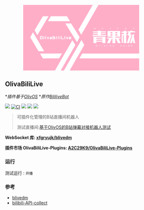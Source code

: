 
<p align="center">
  <a href="#">
    <img src="https://raw.githubusercontent.com/A2C29K9/OlivaBiliLive/main/src/OlivaBiliLive.png" width="384" height="216" alt="">
  </a>
</p>

## OlivaBiliLive
**插件基于[OlivOS](https://github.com/OlivOS-Team/OlivOS)*
**原作[BililiveBot](https://github.com/eric2788/BiliLiveBot)*

[![](https://img.shields.io/github/last-commit/A2C29K9/OlivaBiliLive)](https://github.com/A2C29K9/OlivaBiliLive/commits/main) [![CI](https://github.com/A2C29K9/OlivaBiliLive/actions/workflows/ci.yml/badge.svg)](https://github.com/A2C29K9/OlivaBiliLive/actions/workflows/ci.yml) [![](https://img.shields.io/github/downloads/A2C29K9/OlivaBiliLive/total)](https://github.com/A2C29K9/OlivaBiliLive/tags) [![](https://img.shields.io/github/v/release/A2C29K9/OlivaBiliLive)](https://github.com/A2C29K9/OlivaBiliLive/releases) [![](https://img.shields.io/badge/QQ群聊%20交流|插件-301136495-red)](https://jq.qq.com/?_wv=1027&k=0mwUlgMY)

> 可插件化管理的B站直播间机器人
>
> 测试直播间:[基于OlivOS的B站弹幕对接机器人测试
> ](https://live.bilibili.com/21752074?visit_id=5jas1suyf6k0)

__WebSocket 库:  [xfgryujk/blivedm](https://github.com/xfgryujk/blivedm)__

__插件市场 OlivaBiliLive-Plugins:  [A2C29K9/OlivaBiliLive-Plugins](https://github.com/A2C29K9/OlivaBiliLive-Plugins)__

### 运行

测试运行 : `开播`

### 参考

- [blivedm](https://github.com/xfgryujk/blivedm)
- [bilibili-API-collect](https://github.com/SocialSisterYi/bilibili-API-collect)
